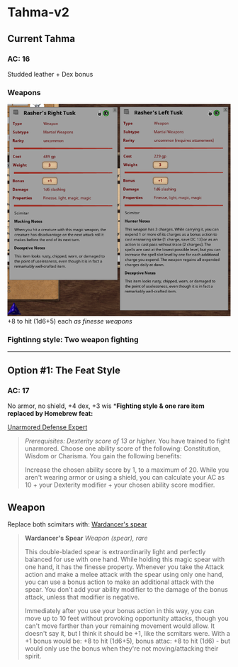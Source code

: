 # Tahma-v2
## Current Tahma
### AC: 16
Studded leather + Dex bonus

### Weapons
![image](https://github.com/gregofgreg5/magick-ink2020/blob/main/images/tusks.png)
+8 to hit (1d6+5) each
*as finesse weapons*

### Fightinng style: Two weapon fighting

---

## Option #1: The Feat Style
### AC: 17
No armor, no shield, +4 dex, +3 wis
***Fighting style  & one rare item replaced by Homebrew feat:**

[Unarmored Defense Expert](https://www.dandwiki.com/wiki/Unarmored_Defense_Expert_(5e_Feat))
> _Prerequisites: Dexterity score of 13 or higher._
> You have trained to fight unarmored. Choose one ability score of the following: Constitution, Wisdom or Charisma. You gain the following benefits:
> 
> Increase the chosen ability score by 1, to a maximum of 20.
> While you aren't wearing armor or using a shield, you can calculate your AC as 10 + your Dexterity modifier + your chosen ability score modifier.

## Weapon
Replace both scimitars with:
[Wardancer's spear](https://www.reddit.com/r/TheGriffonsSaddlebag/comments/mu2m5j/the_griffons_saddlebag_wardancers_spear_weapon/)
> **Wardancer's Spear**
> _Weapon (spear), rare_
> 
> This double-bladed spear is extraordinarily light and perfectly balanced for use with one hand. While holding this magic spear with one hand, it has the finesse property. Whenever you take the Attack action and make a melee attack with the spear using only one hand, you can use a bonus action to make an additional attack with the spear. You don't add your ability modifier to the damage of the bonus attack, unless that modifier is negative.
>
> Immediately after you use your bonus action in this way, you can move up to 10 feet without provoking opportunity attacks, though you can't move farther than your remaining movement would allow.
It doesn't say it, but I think it should be +1, like the scmitars were. With a +1 bonus would be:
+8 to hit (1d6+5), bonus attac: +8 to hit (1d6) - but  would only use the bonus when they're not moving/attacking their spirit.

